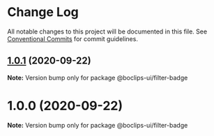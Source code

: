 # Change Log

All notable changes to this project will be documented in this file.
See [Conventional Commits](https://conventionalcommits.org) for commit guidelines.

## [1.0.1](https://github.com/boclips/boclips-ui/compare/@boclips-ui/filter-badge@1.0.0...@boclips-ui/filter-badge@1.0.1) (2020-09-22)

**Note:** Version bump only for package @boclips-ui/filter-badge





# 1.0.0 (2020-09-22)

**Note:** Version bump only for package @boclips-ui/filter-badge
